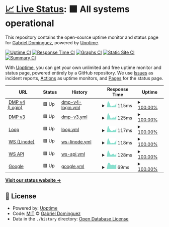 # [📈 Live Status](https://GabrielDom.github.io/status): <!--live status--> **🟩 All systems operational**

This repository contains the open-source uptime monitor and status page for [Gabriel Dominguez](https://GabrielDom.github.io/status), powered by [Upptime](https://github.com/upptime/upptime).

[![Uptime CI](https://github.com/GabrielDom/status/workflows/Uptime%20CI/badge.svg)](https://github.com/GabrielDom/status/actions?query=workflow%3A%22Uptime+CI%22)
[![Response Time CI](https://github.com/GabrielDom/status/workflows/Response%20Time%20CI/badge.svg)](https://github.com/GabrielDom/status/actions?query=workflow%3A%22Response+Time+CI%22)
[![Graphs CI](https://github.com/GabrielDom/status/workflows/Graphs%20CI/badge.svg)](https://github.com/GabrielDom/status/actions?query=workflow%3A%22Graphs+CI%22)
[![Static Site CI](https://github.com/GabrielDom/status/workflows/Static%20Site%20CI/badge.svg)](https://github.com/GabrielDom/status/actions?query=workflow%3A%22Static+Site+CI%22)
[![Summary CI](https://github.com/GabrielDom/status/workflows/Summary%20CI/badge.svg)](https://github.com/GabrielDom/status/actions?query=workflow%3A%22Summary+CI%22)

With [Upptime](https://upptime.js.org), you can get your own unlimited and free uptime monitor and status page, powered entirely by a GitHub repository. We use [Issues](https://github.com/GabrielDom/status/issues) as incident reports, [Actions](https://github.com/GabrielDom/status/actions) as uptime monitors, and [Pages](https://GabrielDom.github.io/status) for the status page.

<!--start: status pages-->
<!-- This summary is generated by Upptime (https://github.com/upptime/upptime) -->
<!-- Do not edit this manually, your changes will be overwritten -->
<!-- prettier-ignore -->
| URL | Status | History | Response Time | Uptime |
| --- | ------ | ------- | ------------- | ------ |
| <img alt="" src="https://favicons.githubusercontent.com/dmp.retargetly.com" height="13"> [DMP v4 (Login)](https://dmp.retargetly.com/auth/login) | 🟩 Up | [dmp-v4-login.yml](https://github.com/GabrielDom/status/commits/HEAD/history/dmp-v4-login.yml) | <details><summary><img alt="Response time graph" src="./graphs/dmp-v4-login/response-time-week.png" height="20"> 115ms</summary><br><a href="https://GabrielDom.github.io/status/history/dmp-v4-login"><img alt="Response time 164" src="https://img.shields.io/endpoint?url=https%3A%2F%2Fraw.githubusercontent.com%2FGabrielDom%2Fstatus%2FHEAD%2Fapi%2Fdmp-v4-login%2Fresponse-time.json"></a><br><a href="https://GabrielDom.github.io/status/history/dmp-v4-login"><img alt="24-hour response time 73" src="https://img.shields.io/endpoint?url=https%3A%2F%2Fraw.githubusercontent.com%2FGabrielDom%2Fstatus%2FHEAD%2Fapi%2Fdmp-v4-login%2Fresponse-time-day.json"></a><br><a href="https://GabrielDom.github.io/status/history/dmp-v4-login"><img alt="7-day response time 115" src="https://img.shields.io/endpoint?url=https%3A%2F%2Fraw.githubusercontent.com%2FGabrielDom%2Fstatus%2FHEAD%2Fapi%2Fdmp-v4-login%2Fresponse-time-week.json"></a><br><a href="https://GabrielDom.github.io/status/history/dmp-v4-login"><img alt="30-day response time 164" src="https://img.shields.io/endpoint?url=https%3A%2F%2Fraw.githubusercontent.com%2FGabrielDom%2Fstatus%2FHEAD%2Fapi%2Fdmp-v4-login%2Fresponse-time-month.json"></a><br><a href="https://GabrielDom.github.io/status/history/dmp-v4-login"><img alt="1-year response time 164" src="https://img.shields.io/endpoint?url=https%3A%2F%2Fraw.githubusercontent.com%2FGabrielDom%2Fstatus%2FHEAD%2Fapi%2Fdmp-v4-login%2Fresponse-time-year.json"></a></details> | <details><summary><a href="https://GabrielDom.github.io/status/history/dmp-v4-login">100.00%</a></summary><a href="https://GabrielDom.github.io/status/history/dmp-v4-login"><img alt="All-time uptime 100.00%" src="https://img.shields.io/endpoint?url=https%3A%2F%2Fraw.githubusercontent.com%2FGabrielDom%2Fstatus%2FHEAD%2Fapi%2Fdmp-v4-login%2Fuptime.json"></a><br><a href="https://GabrielDom.github.io/status/history/dmp-v4-login"><img alt="24-hour uptime 100.00%" src="https://img.shields.io/endpoint?url=https%3A%2F%2Fraw.githubusercontent.com%2FGabrielDom%2Fstatus%2FHEAD%2Fapi%2Fdmp-v4-login%2Fuptime-day.json"></a><br><a href="https://GabrielDom.github.io/status/history/dmp-v4-login"><img alt="7-day uptime 100.00%" src="https://img.shields.io/endpoint?url=https%3A%2F%2Fraw.githubusercontent.com%2FGabrielDom%2Fstatus%2FHEAD%2Fapi%2Fdmp-v4-login%2Fuptime-week.json"></a><br><a href="https://GabrielDom.github.io/status/history/dmp-v4-login"><img alt="30-day uptime 100.00%" src="https://img.shields.io/endpoint?url=https%3A%2F%2Fraw.githubusercontent.com%2FGabrielDom%2Fstatus%2FHEAD%2Fapi%2Fdmp-v4-login%2Fuptime-month.json"></a><br><a href="https://GabrielDom.github.io/status/history/dmp-v4-login"><img alt="1-year uptime 100.00%" src="https://img.shields.io/endpoint?url=https%3A%2F%2Fraw.githubusercontent.com%2FGabrielDom%2Fstatus%2FHEAD%2Fapi%2Fdmp-v4-login%2Fuptime-year.json"></a></details>
| <img alt="" src="https://favicons.githubusercontent.com/dmpv3.retargetly.com" height="13"> [DMP v3](https://dmpv3.retargetly.com/) | 🟩 Up | [dmp-v3.yml](https://github.com/GabrielDom/status/commits/HEAD/history/dmp-v3.yml) | <details><summary><img alt="Response time graph" src="./graphs/dmp-v3/response-time-week.png" height="20"> 125ms</summary><br><a href="https://GabrielDom.github.io/status/history/dmp-v3"><img alt="Response time 172" src="https://img.shields.io/endpoint?url=https%3A%2F%2Fraw.githubusercontent.com%2FGabrielDom%2Fstatus%2FHEAD%2Fapi%2Fdmp-v3%2Fresponse-time.json"></a><br><a href="https://GabrielDom.github.io/status/history/dmp-v3"><img alt="24-hour response time 90" src="https://img.shields.io/endpoint?url=https%3A%2F%2Fraw.githubusercontent.com%2FGabrielDom%2Fstatus%2FHEAD%2Fapi%2Fdmp-v3%2Fresponse-time-day.json"></a><br><a href="https://GabrielDom.github.io/status/history/dmp-v3"><img alt="7-day response time 125" src="https://img.shields.io/endpoint?url=https%3A%2F%2Fraw.githubusercontent.com%2FGabrielDom%2Fstatus%2FHEAD%2Fapi%2Fdmp-v3%2Fresponse-time-week.json"></a><br><a href="https://GabrielDom.github.io/status/history/dmp-v3"><img alt="30-day response time 172" src="https://img.shields.io/endpoint?url=https%3A%2F%2Fraw.githubusercontent.com%2FGabrielDom%2Fstatus%2FHEAD%2Fapi%2Fdmp-v3%2Fresponse-time-month.json"></a><br><a href="https://GabrielDom.github.io/status/history/dmp-v3"><img alt="1-year response time 172" src="https://img.shields.io/endpoint?url=https%3A%2F%2Fraw.githubusercontent.com%2FGabrielDom%2Fstatus%2FHEAD%2Fapi%2Fdmp-v3%2Fresponse-time-year.json"></a></details> | <details><summary><a href="https://GabrielDom.github.io/status/history/dmp-v3">100.00%</a></summary><a href="https://GabrielDom.github.io/status/history/dmp-v3"><img alt="All-time uptime 100.00%" src="https://img.shields.io/endpoint?url=https%3A%2F%2Fraw.githubusercontent.com%2FGabrielDom%2Fstatus%2FHEAD%2Fapi%2Fdmp-v3%2Fuptime.json"></a><br><a href="https://GabrielDom.github.io/status/history/dmp-v3"><img alt="24-hour uptime 100.00%" src="https://img.shields.io/endpoint?url=https%3A%2F%2Fraw.githubusercontent.com%2FGabrielDom%2Fstatus%2FHEAD%2Fapi%2Fdmp-v3%2Fuptime-day.json"></a><br><a href="https://GabrielDom.github.io/status/history/dmp-v3"><img alt="7-day uptime 100.00%" src="https://img.shields.io/endpoint?url=https%3A%2F%2Fraw.githubusercontent.com%2FGabrielDom%2Fstatus%2FHEAD%2Fapi%2Fdmp-v3%2Fuptime-week.json"></a><br><a href="https://GabrielDom.github.io/status/history/dmp-v3"><img alt="30-day uptime 100.00%" src="https://img.shields.io/endpoint?url=https%3A%2F%2Fraw.githubusercontent.com%2FGabrielDom%2Fstatus%2FHEAD%2Fapi%2Fdmp-v3%2Fuptime-month.json"></a><br><a href="https://GabrielDom.github.io/status/history/dmp-v3"><img alt="1-year uptime 100.00%" src="https://img.shields.io/endpoint?url=https%3A%2F%2Fraw.githubusercontent.com%2FGabrielDom%2Fstatus%2FHEAD%2Fapi%2Fdmp-v3%2Fuptime-year.json"></a></details>
| <img alt="" src="https://favicons.githubusercontent.com/loop.retargetly.com" height="13"> [Loop](https://loop.retargetly.com/) | 🟩 Up | [loop.yml](https://github.com/GabrielDom/status/commits/HEAD/history/loop.yml) | <details><summary><img alt="Response time graph" src="./graphs/loop/response-time-week.png" height="20"> 117ms</summary><br><a href="https://GabrielDom.github.io/status/history/loop"><img alt="Response time 142" src="https://img.shields.io/endpoint?url=https%3A%2F%2Fraw.githubusercontent.com%2FGabrielDom%2Fstatus%2FHEAD%2Fapi%2Floop%2Fresponse-time.json"></a><br><a href="https://GabrielDom.github.io/status/history/loop"><img alt="24-hour response time 101" src="https://img.shields.io/endpoint?url=https%3A%2F%2Fraw.githubusercontent.com%2FGabrielDom%2Fstatus%2FHEAD%2Fapi%2Floop%2Fresponse-time-day.json"></a><br><a href="https://GabrielDom.github.io/status/history/loop"><img alt="7-day response time 117" src="https://img.shields.io/endpoint?url=https%3A%2F%2Fraw.githubusercontent.com%2FGabrielDom%2Fstatus%2FHEAD%2Fapi%2Floop%2Fresponse-time-week.json"></a><br><a href="https://GabrielDom.github.io/status/history/loop"><img alt="30-day response time 142" src="https://img.shields.io/endpoint?url=https%3A%2F%2Fraw.githubusercontent.com%2FGabrielDom%2Fstatus%2FHEAD%2Fapi%2Floop%2Fresponse-time-month.json"></a><br><a href="https://GabrielDom.github.io/status/history/loop"><img alt="1-year response time 142" src="https://img.shields.io/endpoint?url=https%3A%2F%2Fraw.githubusercontent.com%2FGabrielDom%2Fstatus%2FHEAD%2Fapi%2Floop%2Fresponse-time-year.json"></a></details> | <details><summary><a href="https://GabrielDom.github.io/status/history/loop">100.00%</a></summary><a href="https://GabrielDom.github.io/status/history/loop"><img alt="All-time uptime 100.00%" src="https://img.shields.io/endpoint?url=https%3A%2F%2Fraw.githubusercontent.com%2FGabrielDom%2Fstatus%2FHEAD%2Fapi%2Floop%2Fuptime.json"></a><br><a href="https://GabrielDom.github.io/status/history/loop"><img alt="24-hour uptime 100.00%" src="https://img.shields.io/endpoint?url=https%3A%2F%2Fraw.githubusercontent.com%2FGabrielDom%2Fstatus%2FHEAD%2Fapi%2Floop%2Fuptime-day.json"></a><br><a href="https://GabrielDom.github.io/status/history/loop"><img alt="7-day uptime 100.00%" src="https://img.shields.io/endpoint?url=https%3A%2F%2Fraw.githubusercontent.com%2FGabrielDom%2Fstatus%2FHEAD%2Fapi%2Floop%2Fuptime-week.json"></a><br><a href="https://GabrielDom.github.io/status/history/loop"><img alt="30-day uptime 100.00%" src="https://img.shields.io/endpoint?url=https%3A%2F%2Fraw.githubusercontent.com%2FGabrielDom%2Fstatus%2FHEAD%2Fapi%2Floop%2Fuptime-month.json"></a><br><a href="https://GabrielDom.github.io/status/history/loop"><img alt="1-year uptime 100.00%" src="https://img.shields.io/endpoint?url=https%3A%2F%2Fraw.githubusercontent.com%2FGabrielDom%2Fstatus%2FHEAD%2Fapi%2Floop%2Fuptime-year.json"></a></details>
| <img alt="" src="https://favicons.githubusercontent.com/ws.retargetly.com" height="13"> [WS (Linode)](https://ws.retargetly.com/healthcheck) | 🟩 Up | [ws-linode.yml](https://github.com/GabrielDom/status/commits/HEAD/history/ws-linode.yml) | <details><summary><img alt="Response time graph" src="./graphs/ws-linode/response-time-week.png" height="20"> 118ms</summary><br><a href="https://GabrielDom.github.io/status/history/ws-linode"><img alt="Response time 147" src="https://img.shields.io/endpoint?url=https%3A%2F%2Fraw.githubusercontent.com%2FGabrielDom%2Fstatus%2FHEAD%2Fapi%2Fws-linode%2Fresponse-time.json"></a><br><a href="https://GabrielDom.github.io/status/history/ws-linode"><img alt="24-hour response time 103" src="https://img.shields.io/endpoint?url=https%3A%2F%2Fraw.githubusercontent.com%2FGabrielDom%2Fstatus%2FHEAD%2Fapi%2Fws-linode%2Fresponse-time-day.json"></a><br><a href="https://GabrielDom.github.io/status/history/ws-linode"><img alt="7-day response time 118" src="https://img.shields.io/endpoint?url=https%3A%2F%2Fraw.githubusercontent.com%2FGabrielDom%2Fstatus%2FHEAD%2Fapi%2Fws-linode%2Fresponse-time-week.json"></a><br><a href="https://GabrielDom.github.io/status/history/ws-linode"><img alt="30-day response time 147" src="https://img.shields.io/endpoint?url=https%3A%2F%2Fraw.githubusercontent.com%2FGabrielDom%2Fstatus%2FHEAD%2Fapi%2Fws-linode%2Fresponse-time-month.json"></a><br><a href="https://GabrielDom.github.io/status/history/ws-linode"><img alt="1-year response time 147" src="https://img.shields.io/endpoint?url=https%3A%2F%2Fraw.githubusercontent.com%2FGabrielDom%2Fstatus%2FHEAD%2Fapi%2Fws-linode%2Fresponse-time-year.json"></a></details> | <details><summary><a href="https://GabrielDom.github.io/status/history/ws-linode">100.00%</a></summary><a href="https://GabrielDom.github.io/status/history/ws-linode"><img alt="All-time uptime 100.00%" src="https://img.shields.io/endpoint?url=https%3A%2F%2Fraw.githubusercontent.com%2FGabrielDom%2Fstatus%2FHEAD%2Fapi%2Fws-linode%2Fuptime.json"></a><br><a href="https://GabrielDom.github.io/status/history/ws-linode"><img alt="24-hour uptime 100.00%" src="https://img.shields.io/endpoint?url=https%3A%2F%2Fraw.githubusercontent.com%2FGabrielDom%2Fstatus%2FHEAD%2Fapi%2Fws-linode%2Fuptime-day.json"></a><br><a href="https://GabrielDom.github.io/status/history/ws-linode"><img alt="7-day uptime 100.00%" src="https://img.shields.io/endpoint?url=https%3A%2F%2Fraw.githubusercontent.com%2FGabrielDom%2Fstatus%2FHEAD%2Fapi%2Fws-linode%2Fuptime-week.json"></a><br><a href="https://GabrielDom.github.io/status/history/ws-linode"><img alt="30-day uptime 100.00%" src="https://img.shields.io/endpoint?url=https%3A%2F%2Fraw.githubusercontent.com%2FGabrielDom%2Fstatus%2FHEAD%2Fapi%2Fws-linode%2Fuptime-month.json"></a><br><a href="https://GabrielDom.github.io/status/history/ws-linode"><img alt="1-year uptime 100.00%" src="https://img.shields.io/endpoint?url=https%3A%2F%2Fraw.githubusercontent.com%2FGabrielDom%2Fstatus%2FHEAD%2Fapi%2Fws-linode%2Fuptime-year.json"></a></details>
| <img alt="" src="https://favicons.githubusercontent.com/wsapi-lab.retargetly.com" height="13"> [WS API](https://wsapi-lab.retargetly.com/healthcheck) | 🟩 Up | [ws-api.yml](https://github.com/GabrielDom/status/commits/HEAD/history/ws-api.yml) | <details><summary><img alt="Response time graph" src="./graphs/ws-api/response-time-week.png" height="20"> 128ms</summary><br><a href="https://GabrielDom.github.io/status/history/ws-api"><img alt="Response time 175" src="https://img.shields.io/endpoint?url=https%3A%2F%2Fraw.githubusercontent.com%2FGabrielDom%2Fstatus%2FHEAD%2Fapi%2Fws-api%2Fresponse-time.json"></a><br><a href="https://GabrielDom.github.io/status/history/ws-api"><img alt="24-hour response time 73" src="https://img.shields.io/endpoint?url=https%3A%2F%2Fraw.githubusercontent.com%2FGabrielDom%2Fstatus%2FHEAD%2Fapi%2Fws-api%2Fresponse-time-day.json"></a><br><a href="https://GabrielDom.github.io/status/history/ws-api"><img alt="7-day response time 128" src="https://img.shields.io/endpoint?url=https%3A%2F%2Fraw.githubusercontent.com%2FGabrielDom%2Fstatus%2FHEAD%2Fapi%2Fws-api%2Fresponse-time-week.json"></a><br><a href="https://GabrielDom.github.io/status/history/ws-api"><img alt="30-day response time 175" src="https://img.shields.io/endpoint?url=https%3A%2F%2Fraw.githubusercontent.com%2FGabrielDom%2Fstatus%2FHEAD%2Fapi%2Fws-api%2Fresponse-time-month.json"></a><br><a href="https://GabrielDom.github.io/status/history/ws-api"><img alt="1-year response time 175" src="https://img.shields.io/endpoint?url=https%3A%2F%2Fraw.githubusercontent.com%2FGabrielDom%2Fstatus%2FHEAD%2Fapi%2Fws-api%2Fresponse-time-year.json"></a></details> | <details><summary><a href="https://GabrielDom.github.io/status/history/ws-api">100.00%</a></summary><a href="https://GabrielDom.github.io/status/history/ws-api"><img alt="All-time uptime 100.00%" src="https://img.shields.io/endpoint?url=https%3A%2F%2Fraw.githubusercontent.com%2FGabrielDom%2Fstatus%2FHEAD%2Fapi%2Fws-api%2Fuptime.json"></a><br><a href="https://GabrielDom.github.io/status/history/ws-api"><img alt="24-hour uptime 100.00%" src="https://img.shields.io/endpoint?url=https%3A%2F%2Fraw.githubusercontent.com%2FGabrielDom%2Fstatus%2FHEAD%2Fapi%2Fws-api%2Fuptime-day.json"></a><br><a href="https://GabrielDom.github.io/status/history/ws-api"><img alt="7-day uptime 100.00%" src="https://img.shields.io/endpoint?url=https%3A%2F%2Fraw.githubusercontent.com%2FGabrielDom%2Fstatus%2FHEAD%2Fapi%2Fws-api%2Fuptime-week.json"></a><br><a href="https://GabrielDom.github.io/status/history/ws-api"><img alt="30-day uptime 100.00%" src="https://img.shields.io/endpoint?url=https%3A%2F%2Fraw.githubusercontent.com%2FGabrielDom%2Fstatus%2FHEAD%2Fapi%2Fws-api%2Fuptime-month.json"></a><br><a href="https://GabrielDom.github.io/status/history/ws-api"><img alt="1-year uptime 100.00%" src="https://img.shields.io/endpoint?url=https%3A%2F%2Fraw.githubusercontent.com%2FGabrielDom%2Fstatus%2FHEAD%2Fapi%2Fws-api%2Fuptime-year.json"></a></details>
| <img alt="" src="https://favicons.githubusercontent.com/www.google.com" height="13"> [Google](https://www.google.com) | 🟩 Up | [google.yml](https://github.com/GabrielDom/status/commits/HEAD/history/google.yml) | <details><summary><img alt="Response time graph" src="./graphs/google/response-time-week.png" height="20"> 69ms</summary><br><a href="https://GabrielDom.github.io/status/history/google"><img alt="Response time 77" src="https://img.shields.io/endpoint?url=https%3A%2F%2Fraw.githubusercontent.com%2FGabrielDom%2Fstatus%2FHEAD%2Fapi%2Fgoogle%2Fresponse-time.json"></a><br><a href="https://GabrielDom.github.io/status/history/google"><img alt="24-hour response time 73" src="https://img.shields.io/endpoint?url=https%3A%2F%2Fraw.githubusercontent.com%2FGabrielDom%2Fstatus%2FHEAD%2Fapi%2Fgoogle%2Fresponse-time-day.json"></a><br><a href="https://GabrielDom.github.io/status/history/google"><img alt="7-day response time 69" src="https://img.shields.io/endpoint?url=https%3A%2F%2Fraw.githubusercontent.com%2FGabrielDom%2Fstatus%2FHEAD%2Fapi%2Fgoogle%2Fresponse-time-week.json"></a><br><a href="https://GabrielDom.github.io/status/history/google"><img alt="30-day response time 77" src="https://img.shields.io/endpoint?url=https%3A%2F%2Fraw.githubusercontent.com%2FGabrielDom%2Fstatus%2FHEAD%2Fapi%2Fgoogle%2Fresponse-time-month.json"></a><br><a href="https://GabrielDom.github.io/status/history/google"><img alt="1-year response time 77" src="https://img.shields.io/endpoint?url=https%3A%2F%2Fraw.githubusercontent.com%2FGabrielDom%2Fstatus%2FHEAD%2Fapi%2Fgoogle%2Fresponse-time-year.json"></a></details> | <details><summary><a href="https://GabrielDom.github.io/status/history/google">100.00%</a></summary><a href="https://GabrielDom.github.io/status/history/google"><img alt="All-time uptime 100.00%" src="https://img.shields.io/endpoint?url=https%3A%2F%2Fraw.githubusercontent.com%2FGabrielDom%2Fstatus%2FHEAD%2Fapi%2Fgoogle%2Fuptime.json"></a><br><a href="https://GabrielDom.github.io/status/history/google"><img alt="24-hour uptime 100.00%" src="https://img.shields.io/endpoint?url=https%3A%2F%2Fraw.githubusercontent.com%2FGabrielDom%2Fstatus%2FHEAD%2Fapi%2Fgoogle%2Fuptime-day.json"></a><br><a href="https://GabrielDom.github.io/status/history/google"><img alt="7-day uptime 100.00%" src="https://img.shields.io/endpoint?url=https%3A%2F%2Fraw.githubusercontent.com%2FGabrielDom%2Fstatus%2FHEAD%2Fapi%2Fgoogle%2Fuptime-week.json"></a><br><a href="https://GabrielDom.github.io/status/history/google"><img alt="30-day uptime 100.00%" src="https://img.shields.io/endpoint?url=https%3A%2F%2Fraw.githubusercontent.com%2FGabrielDom%2Fstatus%2FHEAD%2Fapi%2Fgoogle%2Fuptime-month.json"></a><br><a href="https://GabrielDom.github.io/status/history/google"><img alt="1-year uptime 100.00%" src="https://img.shields.io/endpoint?url=https%3A%2F%2Fraw.githubusercontent.com%2FGabrielDom%2Fstatus%2FHEAD%2Fapi%2Fgoogle%2Fuptime-year.json"></a></details>

<!--end: status pages-->

[**Visit our status website →**](https://GabrielDom.github.io/status)

## 📄 License

- Powered by: [Upptime](https://github.com/upptime/upptime)
- Code: [MIT](./LICENSE) © [Gabriel Dominguez](https://GabrielDom.github.io/status)
- Data in the `./history` directory: [Open Database License](https://opendatacommons.org/licenses/odbl/1-0/)
